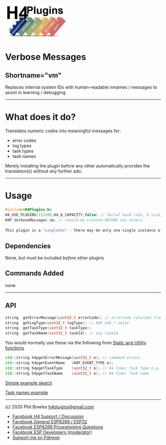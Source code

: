 ![H4P Flyer](/assets/DiagLogo.jpg) 

# Verbose Messages

## Shortname="vm"

Replaces internal system IDs with human-readable nmames / messages to assist in learning / debugging

---

# What does it do?

Translates numeric codes into meaningful messages for:

* error codes
* log types
* task types
* task names

Merely installing the plugin before any other automatically provides the translation(s) without any further ado.

---

# Usage

```cpp
#include<H4Plugins.h>
H4_USE_PLUGINS(115200,H4_Q_CAPACITY,false) // Serial baud rate, Q size, SerialCmd autostop
H4P_VerboseMessages vm; // should be created BEFORE any others

This plugin is a "singleton" - there may be only one single instance of it in the app. It may be called whatever you choose: prefix all API calls below with `yourchosenname.`

```

## Dependencies

None, but must be included *before* other plugins
## Commands Added

none

---

## API

```cpp
string  getErrorMessage(uint32_t errorCode); // errorCode returned from invokeCmd
string  getLogType(uint32_t logType); // H4P_LOG_* value
string  getTaskType(uint32_t taskType);
string  getTaskName(uint32_t taskId); // any taskId
```

You would normally use these via the following from [Static and Utility functions](statics.md#translating-cryptic-error-codes--system-ids)

```cpp
std::string h4pgetErrorMessage(uint32_t e); // command errors
std::string h4pgetEventName   (H4P_EVENT_TYPE e);
std::string h4pgetTaskType    (uint32_t e); // H4 Timer Task Type e.g. every, once, nTimes etc
std::string h4pgetTaskName    (uint32_t e); // H4 Timer Task name
```

[Simple example sketch](../examples/BASICS/H4P_VerboseMessages/H4P_VerboseMessages.ino)

[Task names example](../examples/BASICS/H4_TaskNames/H4_TaskNames.ino)

---

(c) 2020 Phil Bowles h4plugins@gmail.com

* [Facebook H4  Support / Discussion](https://www.facebook.com/groups/444344099599131/)
* [Facebook General ESP8266 / ESP32](https://www.facebook.com/groups/2125820374390340/)
* [Facebook ESP8266 Programming Questions](https://www.facebook.com/groups/esp8266questions/)
* [Facebook ESP Developers (moderator)](https://www.facebook.com/groups/ESP8266/)
* [Support me on Patreon](https://patreon.com/esparto)